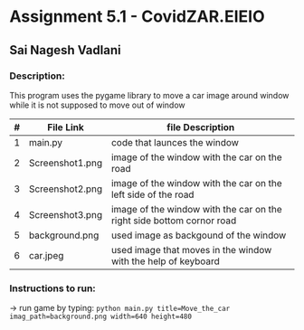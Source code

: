 # Assignment 5.1 - CovidZAR.EIEIO

## Sai Nagesh Vadlani

### Description: 
This program uses the pygame library to move a car image around window while it is not supposed to move out of window



|   #   | File Link | file Description |
| :---: | ----------- | ---------------------- |
|   1   |    main.py     | code that launces the window|
| 2 |Screenshot1.png |image of the window with the car on the road|
| 3 |Screenshot2.png|image of the window with the car on the left side of the road|
| 4 |Screenshot3.png|image of the window with the car on the right side bottom cornor road|
|5|background.png| used image as backgound of the window|
|6|car.jpeg| used image that moves in the window with the help of keyboard|
 
 ### Instructions to run:
 
 -> run game by typing: `python main.py title=Move_the_car  imag_path=background.png width=640 height=480`


